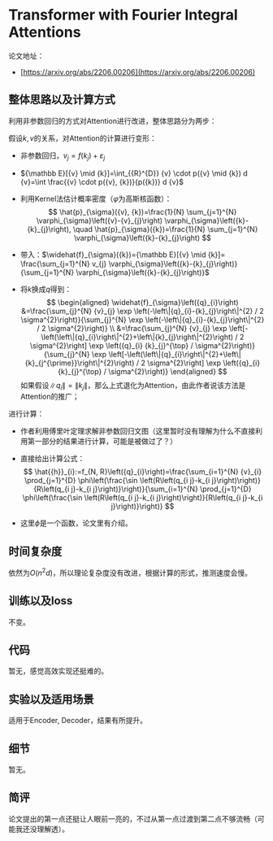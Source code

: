 # Transformer with Fourier Integral Attentions

论文地址：

- [https://arxiv.org/abs/2206.00206](https://arxiv.org/abs/2206.00206)



## 整体思路以及计算方式

利用非参数回归的方式对Attention进行改进，整体思路分为两步：

假设$k,v$的关系，对Attention的计算进行变形：

- 非参数回归，${v}_{j}=f\left({k}_{j}\right)+\varepsilon_{j}$

- ${\mathbb E}[{v} \mid {k}]=\int_{{R}^{D}} {v} \cdot p({v} \mid {k}) d {v}=\int \frac{{v} \cdot p({v}, {k})}{p({k})} d {v}$

- 利用Kernel法估计概率密度（$\varphi$为高斯核函数）：
  $$
  \hat{p}_{\sigma}({v}, {k})=\frac{1}{N} \sum_{j=1}^{N} \varphi_{\sigma}\left({v}-{v}_{j}\right) \varphi_{\sigma}\left({k}-{k}_{j}\right), \quad \hat{p}_{\sigma}({k})=\frac{1}{N} \sum_{j=1}^{N} \varphi_{\sigma}\left({k}-{k}_{j}\right)
  $$

- 带入：$\widehat{f}_{\sigma}({k})={\mathbb E}[{v} \mid {k}]= \frac{\sum_{j=1}^{N} v_{j} \varphi_{\sigma}\left({k}-{k}_{j}\right)}{\sum_{j=1}^{N} \varphi_{\sigma}\left({k}-{k}_{j}\right)}$

- 将$k$换成$q$得到：
  $$
  \begin{aligned} \widehat{f}_{\sigma}\left({q}_{i}\right) &=\frac{\sum_{j}^{N} {v}_{j} \exp \left(-\left\|{q}_{i}-{k}_{j}\right\|^{2} / 2 \sigma^{2}\right)}{\sum_{j}^{N} \exp \left(-\left\|{q}_{i}-{k}_{j}\right\|^{2} / 2 \sigma^{2}\right)} \\ &=\frac{\sum_{j}^{N} {v}_{j} \exp \left[-\left(\left\|{q}_{i}\right\|^{2}+\left\|{k}_{j}\right\|^{2}\right) / 2 \sigma^{2}\right] \exp \left({q}_{i} {k}_{j}^{\top} / \sigma^{2}\right)}{\sum_{j}^{N} \exp \left[-\left(\left\|{q}_{i}\right\|^{2}+\left\|{k}_{j^{\prime}}\right\|^{2}\right) / 2 \sigma^{2}\right] \exp \left({q}_{i} {k}_{j}^{\top} / \sigma^{2}\right)} \end{aligned}
  $$
  如果假设$\|q_i\| = \|k_j\|$，那么上式退化为Attention，由此作者说该方法是Attention的推广；

进行计算：

- 作者利用傅里叶定理求解非参数回归文图（这里暂时没有理解为什么不直接利用第一部分的结果进行计算，可能是被做过了？）

- 直接给出计算公式：
  $$
  \hat{{h}}_{i}:=f_{N, R}\left({q}_{i}\right)=\frac{\sum_{i=1}^{N} {v}_{i} \prod_{j=1}^{D} \phi\left(\frac{\sin \left(R\left(q_{i j}-k_{i j}\right)\right)}{R\left(q_{i j}-k_{i j}\right)}\right)}{\sum_{i=1}^{N} \prod_{j=1}^{D} \phi\left(\frac{\sin \left(R\left(q_{i j}-k_{i j}\right)\right)}{R\left(q_{i j}-k_{i j}\right)}\right)}
  $$

- 这里$\phi$是一个函数，论文里有介绍。



## 时间复杂度

依然为$O(n^2d)$，所以理论复杂度没有改进，根据计算的形式，推测速度会慢。



## 训练以及loss

不变。



## 代码

暂无，感觉高效实现还挺难的。



## 实验以及适用场景

适用于Encoder, Decoder，结果有所提升。



## 细节

暂无。



## 简评

论文提出的第一点还挺让人眼前一亮的，不过从第一点过渡到第二点不够流畅（可能我还没理解透）。